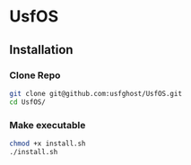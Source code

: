 # UsfOS

## Installation
### Clone Repo
```sh
git clone git@github.com:usfghost/UsfOS.git
cd UsfOS/
```
### Make executable
```sh
chmod +x install.sh
./install.sh
```